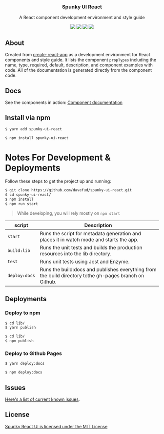 <h3 align="center">
  Spunky UI React
</h3>

<p align="center">
  A React component development environment and style guide
</p>

<p align="center">
  <a href="https://www.npmjs.com/package/spunky-ui-react"><img src="https://img.shields.io/npm/v/spunky-ui-react.svg?style=flat-square"></a>
  <a href="https://www.npmjs.com/package/spunky-ui-react"><img src="https://img.shields.io/npm/dm/spunky-ui-react.svg?style=flat-square"></a>
  <a href="https://travis-ci.org/davefud/spunky-ui-react"><img src="https://img.shields.io/travis/davefud/spunky-ui-react/master.svg?style=flat-square"></a>
  <a href="https://github.com/davefud/spunky-ui-react/blob/master/LICENSE"><img src="https://img.shields.io/badge/license-MIT-blue.svg"></a>
</p>

## About

Created from [create-react-app](https://github.com/facebook/create-react-app) as a development environment for React components and style guide. It lists the component `propTypes` including the name, type, required, default, description, and component examples with code. All of the documentation is generated directly from the component code.

## Docs

See the components in action: [Component documentation](http://davefud.github.io/spunky-ui-react/)

## Install via npm

```bash
$ yarn add spunky-ui-react
```

```bash
$ npm install spunky-ui-react
```

# Notes For Development & Deployments

Follow these steps to get the project up and running:

```bash
$ git clone https://github.com/davefud/spunky-ui-react.git
$ cd spunky-ui-react/
$ npm install
$ npm run start
```

> While developing, you will rely mostly on `npm start`

|script|Description|
|------------------|-----------|
|`start`|Runs the script for metadata generation and places it in watch mode and starts the app.|
|`build:lib`|Runs the unit tests and builds the production resources into the lib directory.|
|`test`|Runs unit tests using Jest and Enzyme.|
|`deploy:docs`|Runs the build:docs and publishes everything from the build directory tothe gh-pages branch on Github.|

## Deployments

### Deploy to npm

```bash
$ cd lib/
$ yarn publish
```

```bash
$ cd lib/
$ npm publish
```

### Deploy to Github Pages

```bash
$ yarn deploy:docs
```

```bash
$ npm deploy:docs
```

## Issues

[Here's a list of current known issues](https://github.com/davefud/spunky-ui-react/issues).


## License

[Spunky React UI is licensed under the MIT License](https://github.com/davefud/spunky-ui-react/blob/master/LICENSE.txt)